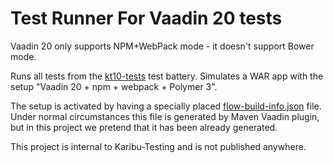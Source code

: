 # Test Runner For Vaadin 20 tests

Vaadin 20 only supports NPM+WebPack mode - it doesn't support Bower mode.

Runs all tests from the [kt10-tests](../kt10-tests) test battery.
Simulates a WAR app with the setup "Vaadin 20 + npm + webpack + Polymer 3".

The setup is activated by having
a specially placed [flow-build-info.json](src/test/resources/META-INF/VAADIN/config/flow-build-info.json)
file. Under normal circumstances this file is generated by Maven Vaadin plugin,
but in this project we pretend that it has been already generated.

This project is internal to Karibu-Testing and is not published anywhere.
